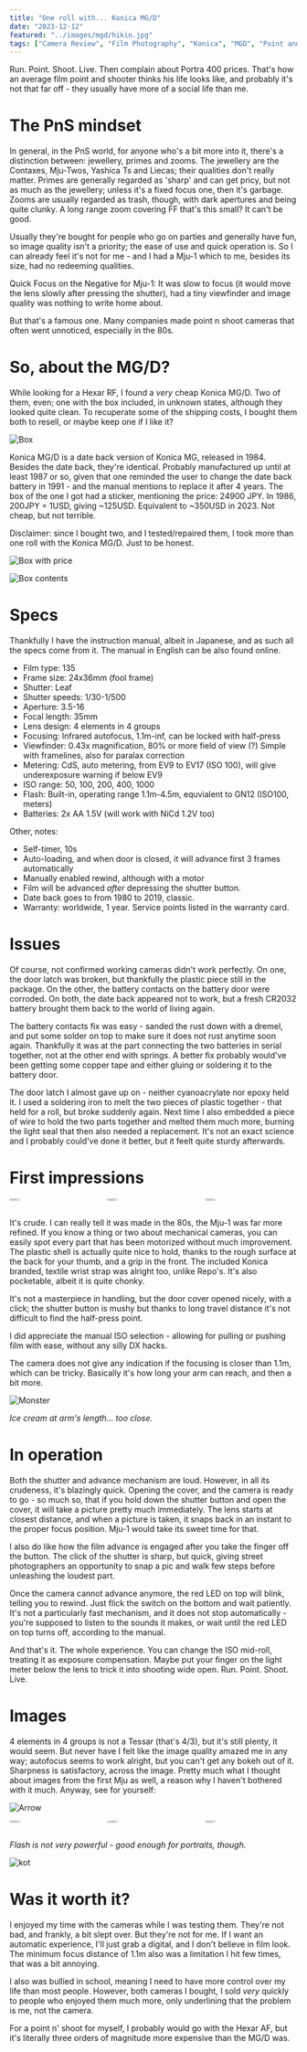 ```yaml
---
title: "One roll with... Konica MG/D"
date: "2023-12-12"
featured: "../images/mgd/hikin.jpg"
tags: ["Camera Review", "Film Photography", "Konica", "MGD", "Point and Shoot"]
---
```


Run. Point. Shoot. Live. Then complain about Portra 400 prices. That's how an average film point and shooter thinks his life looks like, and probably it's not that far off - they usually have more of a social life than me.

# The PnS mindset

In general, in the PnS world, for anyone who's a bit more into it, there's a distinction between: jewellery, primes and zooms. The jewellery are the Contaxes, Mju-Twos, Yashica Ts and Liecas; their qualities don't really matter. Primes are generally regarded as 'sharp' and can get pricy, but not as much as the jewellery; unless it's a fixed focus one, then it's garbage. Zooms are usually regarded as trash, though, with dark apertures and being quite clunky. A long range zoom covering FF that's this small? It can't be good.

Usually they're bought for people who go on parties and generally have fun, so image quality isn't a priority; the ease of use and quick operation is. So I can already feel it's not for me - and I had a Mju-1 which to me, besides its size, had no redeeming qualities.

Quick Focus on the Negative for Mju-1: It was slow to focus (it would move the lens slowly after pressing the shutter), had a tiny viewfinder and image quality was nothing to write home about.

But that's a famous one. Many companies made point n shoot cameras that often went unnoticed, especially in the 80s.

# So, about the MG/D?

While looking for a Hexar RF, I found a _very_ cheap Konica MG/D. Two of them, even; one with the box included, in unknown states, although they looked quite clean. To recuperate some of the shipping costs, I bought them both to resell, or maybe keep one if I like it?

![Box](../images/mgd/box.jpg)

Konica MG/D is a date back version of Konica MG, released in 1984. Besides the date back, they're identical. Probably manufactured up until at least 1987 or so, given that one reminded the user to change the date back battery in 1991 - and the manual mentions to replace it after 4 years. The box of the one I got had a sticker, mentioning the price: 24900 JPY. In 1986, 200JPY = 1USD, giving ~125USD. Equivalent to ~350USD in 2023. Not cheap, but not terrible.

Disclaimer: since I bought two, and I tested/repaired them, I took more than one roll with the Konica MG/D. Just to be honest.

![Box with price](../images/mgd/box-price.jpg)

![Box contents](../images/mgd/box-instructions.jpg)

# Specs

Thankfully I have the instruction manual, albeit in Japanese, and as such all the specs come from it. The manual in English can be also found online.

* Film type: 135
* Frame size: 24x36mm (fool frame)
* Shutter: Leaf
* Shutter speeds: 1/30-1/500
* Aperture: 3.5-16
* Focal length: 35mm
* Lens design: 4 elements in 4 groups
* Focusing: Infrared autofocus, 1.1m-inf, can be locked with half-press
* Viewfinder: 0.43x magnification, 80% or more field of view (?) Simple with framelines, also for paralax correction
* Metering: CdS, auto metering, from EV9 to EV17 (ISO 100), will give underexposure warning if below EV9
* ISO range: 50, 100, 200, 400, 1000
* Flash: Built-in, operating range 1.1m-4.5m, equvialent to GN12 (ISO100, meters)
* Batteries: 2x AA 1.5V (will work with NiCd 1.2V too)

Other, notes:
* Self-timer, 10s
* Auto-loading, and when door is closed, it will advance first 3 frames automatically
* Manually enabled rewind, although with a motor
* Film will be advanced _after_ depressing the shutter button.
* Date back goes to from 1980 to 2019, classic.
* Warranty: worldwide, 1 year. Service points listed in the warranty card.

# Issues

Of course, not confirmed working cameras didn't work perfectly. On one, the door latch was broken, but thankfully the plastic piece still in the package. On the other, the battery contacts on the battery door were corroded. On both, the date back appeared not to work, but a fresh CR2032 battery brought them back to the world of living again.

The battery contacts fix was easy - sanded the rust down with a dremel, and put some solder on top to make sure it does not rust anytime soon again. Thankfully it was at the part connecting the two batteries in serial together, not at the other end with springs. A better fix probably would've been getting some copper tape and either gluing or soldering it to the battery door.

The door latch I almost gave up on - neither cyanoacrylate nor epoxy held it. I used a soldering iron to melt the two pieces of plastic together - that held for a roll, but broke suddenly again. Next time I also embedded a piece of wire to hold the two parts together and melted them much more, burning the light seal that then also needed a replacement. It's not an exact science and I probably could've done it better, but it feelt quite sturdy afterwards.

# First impressions

<div style="display:flex">
    <div style="flex:1;padding-left;">
        <img src="../images/mgd/frontclosed.jpg" width="33%"/>
    </div>
    <div style="flex:1;padding-left:10px;">
        <img src="../images/mgd/back.jpg" width="33%"/>
    </div>
    <div style="flex:1;padding-left:10px;">
        <img src="../images/mgd/backopen.jpg" width="33%"/>
    </div>
</div>


It's crude. I can really tell it was made in the 80s, the Mju-1 was far more refined. If you know a thing or two about mechanical cameras, you can easily spot every part that has been motorized without much improvement. The plastic shell is actually quite nice to hold, thanks to the rough surface at the back for your thumb, and a grip in the front. The included Konica branded, textile wrist strap was alright too, unlike Repo's. It's also pocketable, albeit it is quite chonky.

It's not a masterpiece in handling, but the door cover opened nicely, with a click; the shutter button is mushy but thanks to long travel distance it's not difficult to find the half-press point.

I did appreciate the manual ISO selection - allowing for pulling or pushing film with ease, without any silly DX hacks.

The camera does not give any indication if the focusing is closer than 1.1m, which can be tricky. Basically it's how long your arm can reach, and then a bit more.

![Monster](../images/mgd/samples/monster.jpg)

_Ice cream at arm's length... too close._

# In operation

Both the shutter and advance mechanism are loud. However, in all its crudeness, it's blazingly quick. Opening the cover, and the camera is ready to go - so much so, that if you hold down the shutter button and open the cover, it will take a picture pretty much immediately. The lens starts at closest distance, and when a picture is taken, it snaps back in an instant to the proper focus position. Mju-1 would take its sweet time for that.

I also do like how the film advance is engaged after you take the finger off the button. The click of the shutter is sharp, but quick, giving street photographers an opportunity to snap a pic and walk few steps before unleashing the loudest part.

Once the camera cannot advance anymore, the red LED on top will blink, telling you to rewind. Just flick the switch on the bottom and wait patiently. It's not a particularly fast mechanism, and it does not stop automatically - you're supposed to listen to the sounds it makes, or wait until the red LED on top turns off, according to the manual.

And that's it. The whole experience. You can change the ISO mid-roll, treating it as exposure compensation. Maybe put your finger on the light meter below the lens to trick it into shooting wide open. Run. Point. Shoot. Live.

# Images

4 elements in 4 groups is not a Tessar (that's 4/3), but it's still plenty, it would seem. But never have I felt like the image quality amazed me in any way; autofocus seems to work alright, but you can't get any bokeh out of it. Sharpness is satisfactory, across the image. Pretty much what I thought about images from the first Mju as well, a reason why I haven't bothered with it much. Anyway, see for yourself:

![Arrow](../images/mgd/samples/arrow.jpg)

<div style="display:flex">
    <div style="flex:1;padding-left;">
        <img src="../images/mgd/samples/toilets.jpg" width="33%"/>
    </div>
    <div style="flex:1;padding-left:10px;">
        <img src="../images/mgd/samples/poster.jpg" width="33%"/>
    </div>
    <div style="flex:1;padding-left:10px;">
        <img src="../images/mgd/samples/forest.jpg" width="33%"/>
    </div>
</div>

_Flash is not very powerful - good enough for portraits, though._

![kot](../images/mgd/samples/kot.jpg)

# Was it worth it?

I enjoyed my time with the cameras while I was testing them. They're not bad, and frankly, a bit slept over. But they're not for me. If I want an automatic experience, I'll just grab a digital, and I don't believe in film look. The minimum focus distance of 1.1m also was a limitation I hit few times, that was a bit annoying.

I also was bullied in school, meaning I need to have more control over my life than most people. However, both cameras I bought, I sold _very_ quickly to people who enjoyed them much more, only underlining that the problem is me, not the camera.

For a point n' shoot for myself, I probably would go with the Hexar AF, but it's literally three orders of magnitude more expensive than the MG/D was.